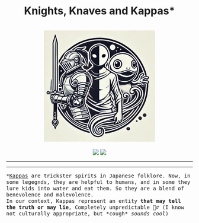 <div align="center">
  <h1>Knights, Knaves and Kappas*</h1> <br>
  <img src="kkk.jpeg" width="300"/> <br> <br>
  <img src="https://img.shields.io/website?url=https%3A%2F%2Fkkk-8t4m.onrender.com%2Fhealth&label=Backend" />
  <img src="https://img.shields.io/website?url=https%3A%2F%2Farmangrewal007.github.io%2Fkkk%2F&label=GitHub%20Pages" /> 
</div>


----------

----------

<tt>*<a href="https://en.wikipedia.org/wiki/Kappa_(folklore)">Kappas</a> are trickster spirits in Japanese folklore. Now, in some legegnds, they are helpful to humans, and in some they lure kids into water and eat them. So they are a blend of benevolence and malevolence.</tt><br>
<tt>In our context, Kappas represent an entity <b>that may tell the truth or may lie</b>, Completely unpredictable 🤷‍♂️ (I know not culturally appropriate, but \*cough\* <i>sounds cool</i>)</i></tt>
